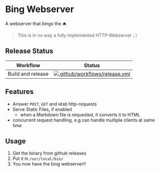 # Bing Webserver

A webserver that _bings_ the 🛎️.

> This is in no way a fully implemented HTTP-Webserver `;)`

## Release Status

| Workflow | Status |
| -------- | ------ |
| Build and release | [![.github/workflows/release.yml](https://github.com/3n3a/bing-webserver/actions/workflows/release.yml/badge.svg)](https://github.com/3n3a/bing-webserver/actions/workflows/release.yml) |

## Features

* Answer `POST`, `GET` and `HEAD` http-requests
* Serve Static Files, if enabled
    * when a Markdown file is requested, it converts it to HTML
* concurrent request handling, e.g can handle multiple clients at same time

## Usage

1. Get the binary from github releases
2. Put it in `/usr/local/bin/`
3. You now have the bing webserver!!
